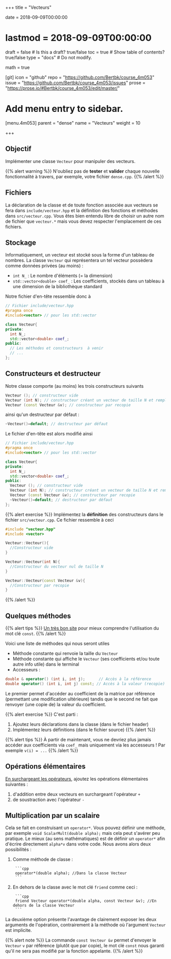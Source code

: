 +++
title = "Vecteurs"

date = 2018-09-09T00:00:00
# lastmod = 2018-09-09T00:00:00

draft = false  # Is this a draft? true/false
toc = true  # Show table of contents? true/false
type = "docs"  # Do not modify.

math = true

[git]
  icon = "github"
  repo = "https://github.com/Bertbk/course_4m053"
  issue = "https://github.com/Bertbk/course_4m053/issues"
  prose = "https://prose.io/#Bertbk/course_4m053/edit/master/"

# Add menu entry to sidebar.
[menu.4m053]
  parent = "dense"
  name = "Vecteurs"
  weight = 10

+++


## Objectif

Implémenter une classe `Vecteur` pour manipuler des vecteurs.

{{% alert warning %}}
N'oubliez pas de **tester** et **valider** chaque nouvelle fonctionnalité à travers, par exemple, votre fichier `dense.cpp`.
{{% /alert %}}

## Fichiers

La déclaration de la classe et de toute fonction associée aux vecteurs se fera dans `include/vecteur.hpp` et la définition des fonctions et méthodes dans `src/vecteur.cpp`. Vous êtes bien entendu libre de choisir un autre nom de fichier que `vecteur.*` mais vous devez respecter l'emplacement de ces fichiers.

## Stockage

Informatiquement, un vecteur est stocké sous la forme d'un tableau de nombres. La classe `Vecteur` qui représentera un tel vecteur possèdera comme données privées (au moins) :
 
- `int N_` : Le nombre d'éléments (= la dimension)
- `std::vector<double> coef_` : Les coefficients, stockés dans un tableau à une dimension de la bibliothèque standard

Notre fichier d'en-tête ressemble donc à

```cpp
// Fichier include/vecteur.hpp
#pragma once
#include<vector> // pour les std::vector

class Vecteur{
private:
  int N_;
  std::vector<double> coef_;
public: 
  // Les méthodes et constructeurs  à venir
  // ...
};
```

## Constructeurs et destructeur

Notre classe comporte (au moins) les trois constructeurs suivants         
```c++
Vecteur (); // constructeur vide
Vecteur (int N); // constructeur créant un vecteur de taille N et rempli de zéros
Vecteur (const Vecteur &v); // constructeur par recopie
```
ainsi qu'un destructeur par défaut :
```cpp
~Vecteur()=default; // destructeur par défaut
```
Le fichier d'en-tête est alors modifié ainsi

```cpp
// Fichier include/vecteur.hpp
#pragma once
#include<vector> // pour les std::vector

class Vecteur{
private:
  int N_;
  std::vector<double> coef_;
public: 
  Vecteur (); // constructeur vide
  Vecteur (int N); // constructeur créant un vecteur de taille N et rempli de zéros
  Vecteur (const Vecteur &v); // constructeur par recopie
  ~Vecteur()=default; // destructeur par défaut
};
```

{{% alert exercise %}}
Implémentez la **définition** des constructeurs dans le fichier `src/vecteur.cpp`. Ce fichier ressemble à ceci
```c++
#include "vecteur.hpp"
#include <vector>

Vecteur::Vecteur(){
  //Constructeur vide
}

Vecteur::Vecteur(int N){
  //Constructeur du vecteur nul de taille N
}

Vecteur::Vecteur(const Vecteur &v){
  //Constructeur par recopie
}

```
{{% /alert %}}

## Quelques méthodes

{{% alert tips %}}
[Un très bon site](https://isocpp.org/wiki/faq/const-correctness) pour mieux comprendre l'utilisation du mot clé `const`.
{{% /alert %}}

Voici une liste de méthodes qui nous seront utiles

- Méthode constante qui renvoie la taille du `Vecteur`
- Méthode constante qui affiche le `Vecteur` (ses coefficients et/ou toute autre info utile) dans le terminal
- Accesseurs :

```c++
double & operator() (int i, int j);      // Accès à la référence
double operator() (int i, int j) const; // Accès à la valeur (recopie)
  ```
Le premier permet d'accéder au coefficient de la matrice par référence (permettant une modification ultérieure) tandis que le second ne fait que renvoyer (une copie de) la valeur du coefficient.

{{% alert exercise %}}
C'est parti :

1. Ajoutez leurs déclarations dans la classe (dans le fichier header)
2. Implémentez leurs définitions (dans le fichier source)
{{% /alert %}}

{{% alert tips %}}
À partir de maintenant, vous ne devriez plus jamais accéder aux coefficients via `coef_` mais uniquement via les accesseurs ! Par exemple `v(i) = ...`
{{% /alert %}}

## Opérations élémentaires

[En surchargeant les opérateurs](https://openclassrooms.com/fr/courses/1894236-programmez-avec-le-langage-c/1897891-surchargez-un-operateur), ajoutez les opérations élémentaires suivantes :

1. d'addition entre deux vecteurs en surchargeant l'opérateur `+`
2. de soustraction avec l'opérateur `-`


## Multiplication par un scalaire

Cela se fait en construisant un `operator*`. Vous pouvez définir une méthode, par exemple `void ScalarMult(double alpha);` mais cela peut s'avérer peu pratique. Le mieux (au sens mathématiques) est de définir un `operator*` afin d'écrire directement `alpha*v` dans votre code. Nous avons alors deux possibilités :

1. Comme méthode de classe : 
        
        ```cpp
        operator*(double alpha); //Dans la classe Vecteur
        ```
2. En dehors de la classe avec le mot clé `friend` comme ceci : 
        
        ```cpp
        friend Vecteur operator*(double alpha, const Vecteur &v); //En dehors de la classe Vecteur
        ```

La deuxième option présente l'avantage de clairement exposer les deux arguments de l'opération, contrairement à la méthode où l'argument `Vecteur` est implicite.


{{% alert note %}}
La commande `const Vecteur &v` permet d'envoyer le `Vecteur` `v` par référence (plutôt que par copie), le mot clé `const` nous garanti qu'il ne sera pas modifié par la fonction appelante.
{{% /alert %}}

